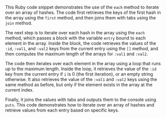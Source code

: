 
This Ruby code snippet demonstrates the use of the `each` method to iterate over an array of hashes. The code first retrieves the keys of the first hash in the array using the `first` method, and then joins them with tabs using the `join` method.

The next step is to iterate over each hash in the array using the `each` method, which passes a block with the variable `entry` bound to each element in the array. Inside the block, the code retrieves the values of the `:id`, `:val1`, and `:val2` keys from the current entry using the `[]` method, and then computes the maximum length of the arrays for `:val1` and `:val2`.

The code then iterates over each element in the array using a loop that runs up to the maximum length. Inside the loop, it retrieves the value of the `:id` key from the current entry if `i` is 0 (the first iteration), or an empty string otherwise. It also retrieves the value of the `:val1` and `:val2` keys using the same method as before, but only if the element exists in the array at the current index.

Finally, it joins the values with tabs and outputs them to the console using `puts`. This code demonstrates how to iterate over an array of hashes and retrieve values from each entry based on specific keys.